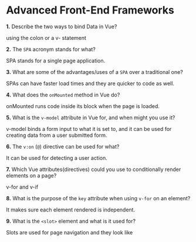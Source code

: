 # Advanced Front-End Frameworks


**1.** Describe the two ways to bind Data in Vue?

using the colon or a v- statement

**2.** The `SPA` acronym stands for what?

SPA stands for a single page application. 

**3.** What are some of the advantages/uses of a `SPA` over a traditional one?

SPAs can have faster load times and they are quicker to code as well.

**4.** What does the `onMounted` method in Vue do?

onMounted runs code inside its block when the page is loaded.

**5.** What is the `v-model` attribute in Vue for, and when might you use it?

v-model binds a form input to what it is set to, and it can be used for creating data from a user submitted form.

**6.** The `v:on` (`@`) directive can be used for what?

It can be used for detecting a user action.

**7.** Which Vue attributes(directives) could you use to conditionally render elements on a page?

v-for and v-if

**8.** What is the purpose of the `key` attribute when using `v-for` on an element?

It makes sure each element rendered is independent.

**9.** What is the `<slot>` element and what is it used for?

Slots are used for page navigation and they look like <navigation-link>